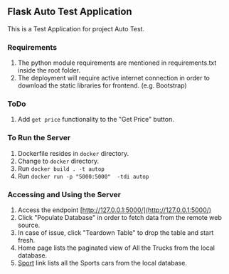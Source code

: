 ## Flask Auto Test Application

This is a Test Application for project Auto Test.

### Requirements

1. The python module requirements are mentioned in requirements.txt inside the root folder.
2. The deployment will require active internet connection
   in order to download the static libraries for frontend. (e.g. Bootstrap)

### ToDo
1. Add `get price` functionality to the "Get Price" button.  

### To Run the Server

1. Dockerfile resides in `docker` directory.
2. Change to `docker` directory.
3. Run `docker build . -t autop`
4. Run `docker run -p "5000:5000"  -tdi autop`

### Accessing and Using the Server

1. Access the endpoint [http://127.0.0.1:5000/](http://127.0.0.1:5000/)
2. Click "Populate Database" in order to fetch data from the remote web source.
3. In case of issue, click "Teardown Table" to drop the table and start fresh.
4. Home page lists the paginated view of All the Trucks from the local database.
5. [Sport](http://127.0.0.1:5000/Sport?car_type=Sport) link lists all the Sports cars from the local database. 
